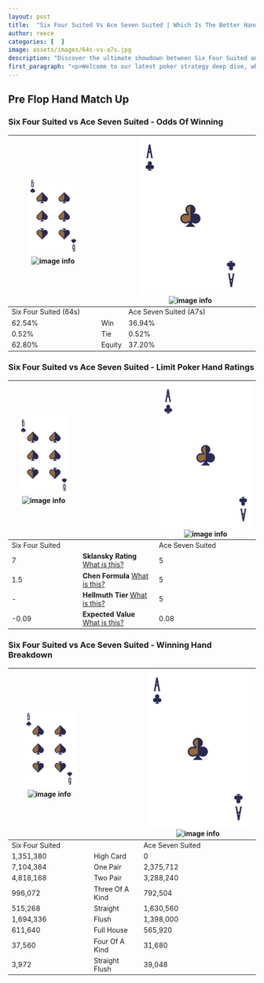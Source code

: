 ```yaml
---
layout: post
title:  "Six Four Suited Vs Ace Seven Suited | Which Is The Better Hand In Poker? A Complete Guide"
author: reece
categories: [  ]
image: assets/images/64s-vs-a7s.jpg
description: "Discover the ultimate showdown between Six Four Suited and Ace Seven Suited in poker! Uncover the odds, strategies, and scenarios where one hand triumphs over the other. Get ready to up your poker game with this thrilling analysis."
first_paragraph: "<p>Welcome to our latest poker strategy deep dive, where we're pitting two distinct hands against each other in a high-stakes showdown: Six Four Suited vs Ace Seven Suited.</p><p>In the dynamic world of poker, every decision counts, and knowing which hand holds the upper hand is key to your success at the table.</p><p>In this article, we'll dissect these two hands, explore the scenarios where one dominates the other, and equip you with the knowledge to make strategic choices that can tip the odds in your favor.</p><p>Get ready to unravel the intriguing dynamics of these poker hands and elevate your game to new heights.</p>"
---
```




[comment]: # (sp0)

## Pre Flop Hand Match Up

<div class="table hand-ratings" markdown="1"> 



### Six Four Suited vs Ace Seven Suited - Odds Of Winning


    
| ![image info](assets/images/hand1/6.png) ![image info](assets/images/hand1/4s.png) |  | ![image info](assets/images/hand2/A.png) ![image info](assets/images/hand2/7s.png) |
| -------- | -------- | -------- |
| Six Four Suited (64s) |  | Ace Seven Suited (A7s) |
| 62.54% | Win | 36.94% |
| 0.52% | Tie | 0.52% |
| 62.80% | Equity | 37.20% |




[comment]: # (sp1)



### Six Four Suited vs Ace Seven Suited - Limit Poker Hand Ratings


    
| ![image info](assets/images/hand1/6.png) ![image info](assets/images/hand1/4s.png) |  | ![image info](assets/images/hand2/A.png) ![image info](assets/images/hand2/7s.png) |
| -------- | -------- | -------- |
| Six Four Suited |  | Ace Seven Suited |
| 7 | **Sklansky Rating** [What is this?](/sklansky-rating-explained) | 5 |
| 1.5 | **Chen Formula** [What is this?](/chen-formula-explained) | 5 |
| - | **Hellmuth Tier** [What is this?](/Hellmuth-tier-explained) | 5 |
| -0.09 | **Expected Value** [What is this?](/expected-value-explained) | 0.08 |




[comment]: # (sp2)



### Six Four Suited vs Ace Seven Suited - Winning Hand Breakdown


    
| ![image info](assets/images/hand1/6.png) ![image info](assets/images/hand1/4s.png) |  | ![image info](assets/images/hand2/A.png) ![image info](assets/images/hand2/7s.png) |
| -------- | -------- | -------- |
| Six Four Suited |  | Ace Seven Suited |
| 1,351,380 | High Card | 0 |
| 7,104,384 | One Pair | 2,375,712 |
| 4,818,168 | Two Pair | 3,288,240 |
| 996,072 | Three Of A Kind | 792,504 |
| 515,268 | Straight | 1,630,560 |
| 1,694,336 | Flush | 1,398,000 |
| 611,640 | Full House | 565,920 |
| 37,560 | Four Of A Kind | 31,680 |
| 3,972 | Straight Flush | 39,048 |




[comment]: # (sp3)



</div>

[comment]: # (sp4)



[comment]: # (sp5)

